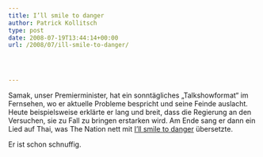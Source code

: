 ```yaml
---
title: I’ll smile to danger
author: Patrick Kollitsch
type: post
date: 2008-07-19T13:44:14+00:00
url: /2008/07/ill-smile-to-danger/




---
```

Samak, unser Premierminister, hat ein sonntägliches &#8222;Talkshowformat&#8220; im Fernsehen, wo er aktuelle Probleme bespricht und seine Feinde auslacht. Heute beispielsweise erklärte er lang und breit, dass die Regierung an den Versuchen, sie zu Fall zu bringen erstarken wird. Am Ende sang er dann ein Lied auf Thai, was The Nation nett mit [I&#8217;ll smile to danger][1] übersetzte.

Er ist schon schnuffig.

 [1]: http://www.nationmultimedia.com/breakingnews/read.php?newsid=30078529